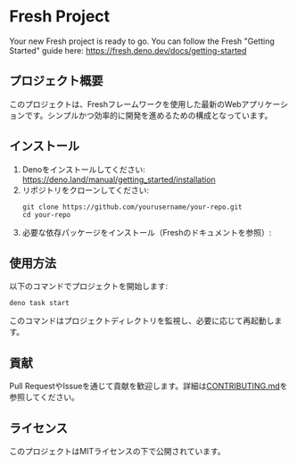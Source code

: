 # Fresh Project

Your new Fresh project is ready to go. You can follow the Fresh "Getting
Started" guide here: https://fresh.deno.dev/docs/getting-started

## プロジェクト概要

このプロジェクトは、Freshフレームワークを使用した最新のWebアプリケーションです。シンプルかつ効率的に開発を進めるための構成となっています。

## インストール

1. Denoをインストールしてください:
   https://deno.land/manual/getting_started/installation
2. リポジトリをクローンしてください:
   ```
   git clone https://github.com/yourusername/your-repo.git
   cd your-repo
   ```
3. 必要な依存パッケージをインストール（Freshのドキュメントを参照）:

## 使用方法

以下のコマンドでプロジェクトを開始します:

```
deno task start
```

このコマンドはプロジェクトディレクトリを監視し、必要に応じて再起動します。

## 貢献

Pull
RequestやIssueを通じて貢献を歓迎します。詳細は[CONTRIBUTING.md](CONTRIBUTING.md)を参照してください。

## ライセンス

このプロジェクトはMITライセンスの下で公開されています。
